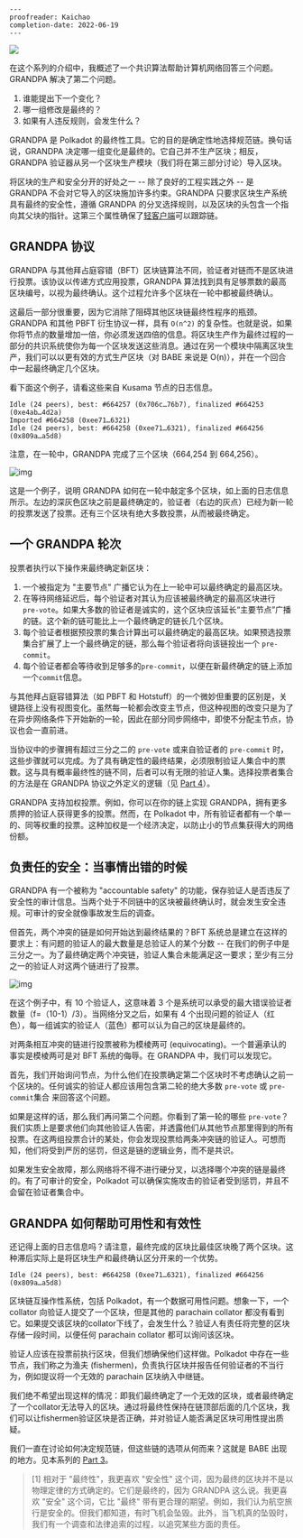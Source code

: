 ```
---
proofreader: Kaichao
completion-date: 2022-06-19
---
```

![](https://polkadot.network/content/images/2019/12/consensus-grandpa@2x-1.png)

在这个系列的介绍中，我概述了一个共识算法帮助计算机网络回答三个问题。GRANDPA 解决了第二个问题。

1. 谁能提出下一个变化？
2. 哪一组修改是最终的？
3. 如果有人违反规则，会发生什么？

GRANDPA 是 Polkadot 的最终性工具。它的目的是确定性地选择规范链。换句话说，GRANDPA 决定哪一组变化是最终的。它自己并不生产区块；相反，GRANDPA 验证器从另一个区块生产模块（我们将在第三部分讨论）导入区块。

将区块的生产和安全分开的好处之一 -- 除了良好的工程实践之外 -- 是 GRANDPA 不会对它导入的区块施加许多约束。GRANDPA 只要求区块生产系统具有最终的安全性，遵循 GRANDPA 的分叉选择规则，以及区块的头包含一个指向其父块的指针。这第三个属性确保了[轻客户端](https://link.zhihu.com/?target=https%3A//www.parity.io/blog/what-is-a-light-client/)可以跟踪链。

## GRANDPA 协议

GRANDPA 与其他拜占庭容错（BFT）区块链算法不同，验证者对链而不是区块进行投票。该协议以传递方式应用投票，GRANDPA 算法找到具有足够票数的最高区块编号，以视为最终确认。这个过程允许多个区块在一轮中都被最终确认。

这最后一部分很重要，因为它消除了阻碍其他区块链最终性程序的瓶颈。GRANDPA 和其他 PBFT 衍生协议一样，具有 `O(n^2)` 的复杂性。也就是说，如果你将节点的数量增加一倍，你必须发送四倍的信息。将区块生产作为最终过程的一部分的共识系统使你为每一个区块发送这些消息。通过在另一个模块中隔离区块生产，我们可以以更有效的方式生产区块（对 BABE 来说是 O(n)），并在一个回合中一起最终确定几个区块。

看下面这个例子，请看这些来自 Kusama 节点的日志信息。

```text
Idle (24 peers), best: #664257 (0x706c…76b7), finalized #664253 (0xe4ab…4d2a)
Imported #664258 (0xee71…6321)
Idle (24 peers), best: #664258 (0xee71…6321), finalized #664256 (0x809a…a5d8)
```

注意，在一轮中，GRANDPA 完成了三个区块（664,254 到 664,256）。

![img](https://pic2.zhimg.com/80/v2-cab7116ac703f2bd45f6fb971a9342ad_1440w.jpg)

这是一个例子，说明 GRANDPA 如何在一轮中敲定多个区块，如上面的日志信息所示。左边的深灰色区块之前是最终确定的，验证者（右边的灰点）已经为新一轮的投票发送了投票。还有三个区块有绝大多数投票，从而被最终确定。

## 一个 GRANDPA 轮次

投票者执行以下操作来最终确定新区块：

1. 一个被指定为 "主要节点" 广播它认为在上一轮中可以最终确定的最高区块。
2. 在等待网络延迟后，每个验证者对其认为应该被最终确定的最高区块进行 `pre-vote`。如果大多数的验证者是诚实的，这个区块应该延长“主要节点”广播的链。这个新的链可能比上一个最终确定的链长几个区块。
3. 每个验证者根据预投票的集合计算出可以最终确定的最高区块。如果预选投票集合扩展了上一个最终确定的链，那么每个验证者将向该链投出一个 `pre-commit`。
4. 每个验证者都会等待收到足够多的`pre-commit`，以便在新最终确定的链上添加一个`commit`信息。

与其他拜占庭容错算法（如 PBFT 和 Hotstuff）的一个微妙但重要的区别是，关键路径上没有视图变化。虽然每一轮都会改变主节点，但这种视图的改变只是为了在异步网络条件下开始新的一轮，因此在部分同步网络中，即使不分配主节点，协议也会一直前进。

当协议中的步骤拥有超过三分之二的 `pre-vote` 或来自验证者的 `pre-commit` 时，这些步骤就可以完成。为了具有确定性的最终结果，必须限制验证人集合中的票数。这与具有概率最终性的链不同，后者可以有无限的验证人集。选择投票者集合的方法是在 GRANDPA 协议之外定义的逻辑（见 [Part 4](https://link.zhihu.com/?target=https%3A//polkadot.network/blog/polkadot-consensus-part-4-security/)）。

GRANDPA 支持加权投票。例如，你可以在你的链上实现 GRANDPA，拥有更多质押的验证人获得更多的投票。然而，在 Polkadot 中，所有验证者都有一个单一的、同等权重的投票。这种加权是一个经济决定，以防止小的节点集获得大的网络份额。

## 负责任的安全：当事情出错的时候

GRANDPA 有一个被称为 "accountable safety" 的功能，保存验证人是否违反了安全性的审计信息。当两个处于不同链中的区块被最终确认时，就会发生安全违规。可审计的安全就像事故发生后的调查。

但首先，两个冲突的链是如何开始达到最终结果的？BFT 系统总是建立在这样的要求上：有问题的验证人的最大数量是总验证人的某个分数 -- 在我们的例子中是三分之一。为了最终确定两个冲突链，验证人集合未能满足这一要求；至少有三分之一的验证人对这两个链进行了投票。

![img](https://pic2.zhimg.com/80/v2-1e53aa844d365c07f618ba4400f91799_1440w.jpg)

在这个例子中，有 10 个验证人，这意味着 3 个是系统可以承受的最大错误验证者数量（f=（10-1）/3）。当网络分叉之后，如果有 4 个出现问题的验证人（红色），每一组诚实的验证人（蓝色）都可以认为自己的区块是最终的。

对两条相互冲突的链进行投票被称为模棱两可 (equivocating)。一个普遍承认的事实是模棱两可是对 BFT 系统的侮辱。在 GRANDPA 中，我们可以发现它。

首先，我们开始询问节点，为什么他们在投票确定第二个区块时不考虑确认之前一个区块的。任何诚实的验证人都应该用包含第二轮的绝大多数 `pre-vote` 或 `pre-commit`集合 来回答这个问题。

如果是这样的话，那么我们再问第二个问题。你看到了第一轮的哪些 `pre-vote`？我们实质上是要求他们向其他验证人告密，并透露他们从其他节点那里得到的所有投票。在这两组投票合计的某处，你会发现投票给两条冲突链的验证人。可想而知，他们将受到严厉的惩罚，但这是链的逻辑业务，而不是共识。

如果发生安全故障，那么网络将不得不进行硬分叉，以选择哪个冲突的链是最终的。有了可审计的安全，Polkadot 可以确保实施攻击的验证者受到惩罚，并且不会留在验证者集合中。

## GRANDPA 如何帮助可用性和有效性

还记得上面的日志信息吗？请注意，最终完成的区块比最佳区块晚了两个区块。这种滞后实际上是将区块生产和最终确认区分开来的一个优势。

```text
Idle (24 peers), best: #664258 (0xee71…6321), finalized #664256 (0x809a…a5d8)
```

区块链互操作性系统，包括 Polkadot，有一个数据可用性问题。想象一下，一个 collator 向验证人提交了一个区块，但是其他的 parachain collator 都没有看到它。如果提交该区块的collator下线了，会发生什么？验证人有责任将完整的区块存储一段时间，以便任何 parachain collator 都可以询问该区块。

验证人应该在投票前执行区块，但我们想确保他们这样做。Polkadot 中存在一些节点，我们称之为渔夫 (fishermen)，负责执行区块并报告任何验证者的不当行为，例如提议将一个无效的 parachain 区块纳入中继链。

我们绝不希望出现这样的情况：即我们最终确定了一个无效的区块，或者最终确定了一个collator无法导入的区块。通过将最终性保持在链顶部后面的几个区块，我们可以让fishermen验证区块是否正确，并对验证人能否满足区块可用性提出质疑。

我们一直在讨论如何决定规范链，但这些链的选项从何而来？这就是 BABE 出现的地方。见本系列的 [Part 3](https://link.zhihu.com/?target=https%3A//polkadot.network/blog/polkadot-consensus-part-3-babe/)。

> [1] 相对于 "最终性"，我更喜欢 "安全性" 这个词，因为最终的区块并不是以物理定律的方式确定的。它们是最终的，因为 GRANDPA 这么说。我更喜欢 "安全" 这个词，它比 "最终" 带有更合理的期望。例如，我们认为航空旅行是安全的。但我们都知道，有时飞机会坠毁。此外，当飞机真的坠毁时，我们有一个调查和法律追索的过程，以追究某些方面的责任。